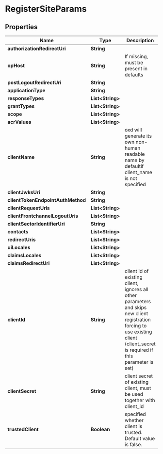 
# RegisterSiteParams

## Properties
Name | Type | Description | Notes
------------ | ------------- | ------------- | -------------
**authorizationRedirectUri** | **String** |  | 
**opHost** | **String** | If missing, must be present in defaults |  [optional]
**postLogoutRedirectUri** | **String** |  |  [optional]
**applicationType** | **String** |  |  [optional]
**responseTypes** | **List&lt;String&gt;** |  |  [optional]
**grantTypes** | **List&lt;String&gt;** |  |  [optional]
**scope** | **List&lt;String&gt;** |  |  [optional]
**acrValues** | **List&lt;String&gt;** |  |  [optional]
**clientName** | **String** | oxd will generate its own non-human readable name by defaultif client_name is not specified |  [optional]
**clientJwksUri** | **String** |  |  [optional]
**clientTokenEndpointAuthMethod** | **String** |  |  [optional]
**clientRequestUris** | **List&lt;String&gt;** |  |  [optional]
**clientFrontchannelLogoutUris** | **List&lt;String&gt;** |  |  [optional]
**clientSectorIdentifierUri** | **String** |  |  [optional]
**contacts** | **List&lt;String&gt;** |  |  [optional]
**redirectUris** | **List&lt;String&gt;** |  |  [optional]
**uiLocales** | **List&lt;String&gt;** |  |  [optional]
**claimsLocales** | **List&lt;String&gt;** |  |  [optional]
**claimsRedirectUri** | **List&lt;String&gt;** |  |  [optional]
**clientId** | **String** | client id of existing client, ignores all other parameters and skips new client registration forcing to use existing client (client_secret is required if this parameter is set) |  [optional]
**clientSecret** | **String** | client secret of existing client, must be used together with client_id |  [optional]
**trustedClient** | **Boolean** | specified whether client is trusted. Default value is false. |  [optional]



